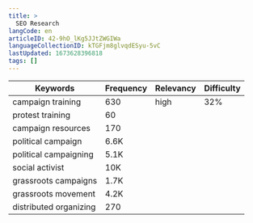 ```yaml
---
title: >
  SEO Research
langCode: en
articleID: 42-9hO_lKg5JJtZWGIWa
languageCollectionID: kTGFjm8glvqdESyu-5vC
lastUpdated: 1673628396818
tags: []
---
```


<div><table><thead><tr><th>Keywords</th><th>Frequency</th><th>Relevancy</th><th>Difficulty</th></tr></thead><tbody><tr><td>campaign training</td><td>630</td><td>high</td><td>32%</td></tr><tr><td>protest training</td><td>60</td><td></td><td></td></tr><tr><td>campaign resources</td><td>170</td><td></td><td></td></tr><tr><td>political campaign</td><td>6.6K</td><td></td><td></td></tr><tr><td>political campaigning</td><td>5.1K</td><td></td><td></td></tr><tr><td>social activist</td><td>10K</td><td></td><td></td></tr><tr><td>grassroots campaigns</td><td>1.7K</td><td></td><td></td></tr><tr><td>grassroots movement</td><td>4.2K</td><td></td><td></td></tr><tr><td>distributed organizing</td><td>270</td><td></td><td></td></tr></tbody></table></div>